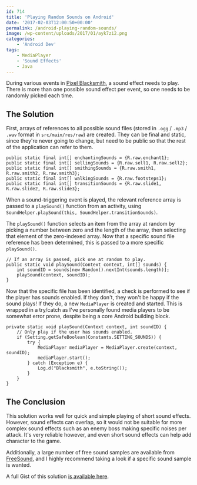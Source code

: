 ```yaml
---
id: 714
title: 'Playing Random Sounds on Android'
date: '2017-02-03T12:00:50+00:00'
permalink: /android-playing-random-sounds/
image: /wp-content/uploads/2017/01/ayk7zi2.png
categories:
    - 'Android Dev'
tags:
    - MediaPlayer
    - 'Sound Effects'
    - Java
---
```


During various events in [Pixel Blacksmith](https://play.google.com/store/apps/details?id=uk.co.jakelee.blacksmith), a sound effect needs to play. There is more than one possible sound effect per event, so one needs to be randomly picked each time.

## The Solution

First, arrays of references to all possible sound files (stored in `.ogg` / `.mp3` / `.wav` format in `src/main/res/raw`) are created. They can be final and static, since they're never going to change, but need to be public so that the rest of the application can refer to them.

```
public static final int[] enchantingSounds = {R.raw.enchant1};
public static final int[] sellingSounds = {R.raw.sell1, R.raw.sell2};
public static final int[] smithingSounds = {R.raw.smith1, R.raw.smith2, R.raw.smith3};
public static final int[] walkingSounds = {R.raw.footsteps1};
public static final int[] transitionSounds = {R.raw.slide1, R.raw.slide2, R.raw.slide3};
```

When a sound-triggering event is played, the relevant reference array is passed to a `playSound()` function from an activity, using `SoundHelper.playSound(this, SoundHelper.transitionSounds)`.

The `playSound()` function selects an item from the array at random by picking a number between zero and the length of the array, then selecting that element of the zero-indexed array. Now that a specific sound file reference has been determined, this is passed to a more specific `playSound()`.

```
// If an array is passed, pick one at random to play.
public static void playSound(Context context, int[] sounds) {
    int soundID = sounds[new Random().nextInt(sounds.length)];
    playSound(context, soundID);
}
```

Now that the specific file has been identified, a check is performed to see if the player has sounds enabled. If they don't, they won't be happy if the sound plays! If they do, a new `MediaPlayer` is created and started. This is wrapped in a try/catch as I've personally found media players to be somewhat error prone, despite being a core Android building block.

```
private static void playSound(Context context, int soundID) {
    // Only play if the user has sounds enabled.
    if (Setting.getSafeBoolean(Constants.SETTING_SOUNDS)) {
        try {
            MediaPlayer mediaPlayer = MediaPlayer.create(context, soundID);
            mediaPlayer.start();
        } catch (Exception e) {
            Log.d("Blacksmith", e.toString());
        }
    }
}
```

## The Conclusion

This solution works well for quick and simple playing of short sound effects. However, sound effects can overlap, so it would not be suitable for more complex sound effects such as an enemy boss making specific noises per attack. It's very reliable however, and even short sound effects can help add character to the game.

Additionally, a large number of free sound samples are available from [FreeSound](https://www.freesound.org/), and I highly recommend taking a look if a specific sound sample is wanted.

A full Gist of this solution [is available here](https://gist.github.com/JakeSteam/94a0b5bce8396c00eafa4a89c237e834).